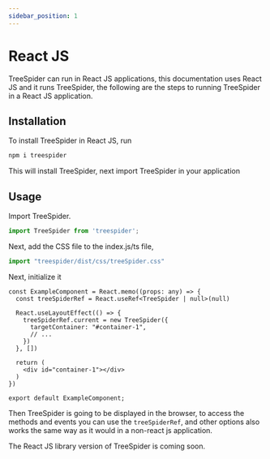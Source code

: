 ```yaml
---
sidebar_position: 1
---
```


# React JS
  
TreeSpider can run in React JS applications, this documentation uses React JS and it runs TreeSpider, the following are the steps to running TreeSpider in a React JS application.  
  
## Installation
  
To install TreeSpider in React JS, run 

```bash
npm i treespider
```

This will install TreeSpider, next import TreeSpider in your application

## Usage

Import TreeSpider.

```ts
import TreeSpider from 'treespider';
```
  
Next, add the CSS file to the index.js/ts file,  
  
```ts
import "treespider/dist/css/treeSpider.css"
```
  
Next, initialize it
  
```tsx title="src/ExampleComponent.tsx"
const ExampleComponent = React.memo((props: any) => {
  const treeSpiderRef = React.useRef<TreeSpider | null>(null)

  React.useLayoutEffect(() => {
    treeSpiderRef.current = new TreeSpider({
      targetContainer: "#container-1",
      // ...
    })
  }, [])
  
  return (
    <div id="container-1"></div>
  )
})

export default ExampleComponent;
```
  
Then TreeSpider is going to be displayed in the browser, to access the methods and events you can use the `treeSpiderRef`, and other options also works the same way as it would in a non-react js application.  
  
The React JS library version of TreeSpider is coming soon.
